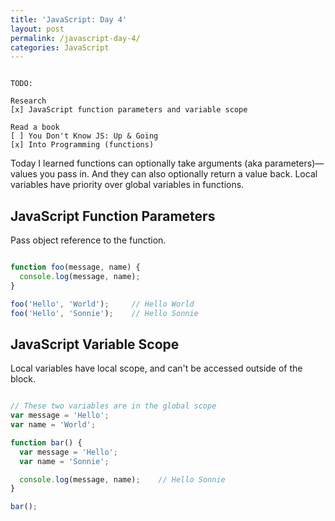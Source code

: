 ```yaml
---
title: 'JavaScript: Day 4'
layout: post
permalink: /javascript-day-4/
categories: JavaScript
---
```


```

TODO:

Research
[x] JavaScript function parameters and variable scope

Read a book
[ ] You Don't Know JS: Up & Going
[x] Into Programming (functions)

```

<!-- more -->

Today I learned functions can optionally take arguments (aka parameters)—values you pass in. And they can also optionally return a value back. Local variables have priority over global variables in functions.

## JavaScript Function Parameters
Pass object reference to the function.

``` javascript

function foo(message, name) {
  console.log(message, name);
}

foo('Hello', 'World');     // Hello World
foo('Hello', 'Sonnie');    // Hello Sonnie

```

## JavaScript Variable Scope

Local variables have local scope, and can't be accessed outside of the block.

``` javascript

// These two variables are in the global scope
var message = 'Hello';
var name = 'World';

function bar() {
  var message = 'Hello';
  var name = 'Sonnie';

  console.log(message, name);    // Hello Sonnie
}

bar();

```